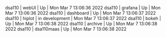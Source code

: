 dsa110 | webUI | Up | Mon Mar  7 13:06:36 2022
dsa110 | grafana | Up | Mon Mar  7 13:06:36 2022
dsa110 | dashboard | Up | Mon Mar  7 13:06:37 2022
dsa110 | hiplot | in development | Mon Mar  7 13:06:37 2022
dsa110 | bokeh | Up | Mon Mar  7 13:06:38 2022
dsa110 | archive | Up | Mon Mar  7 13:06:38 2022
dsa110 | dsa110maas | Up | Mon Mar  7 13:06:38 2022

